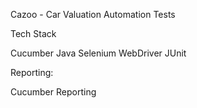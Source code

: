 Cazoo - Car Valuation Automation Tests

Tech Stack

Cucumber
Java
Selenium WebDriver
JUnit

Reporting:

Cucumber Reporting
